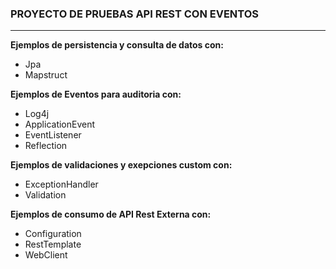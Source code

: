 ### PROYECTO DE PRUEBAS API REST CON EVENTOS

****
**Ejemplos de persistencia y consulta de datos con:**
* Jpa
* Mapstruct

**Ejemplos de Eventos para auditoria con:**
* Log4j
* ApplicationEvent
* EventListener
* Reflection

**Ejemplos de validaciones y exepciones custom con:**
* ExceptionHandler
* Validation

**Ejemplos de consumo de API Rest Externa con:**
* Configuration
* RestTemplate
* WebClient